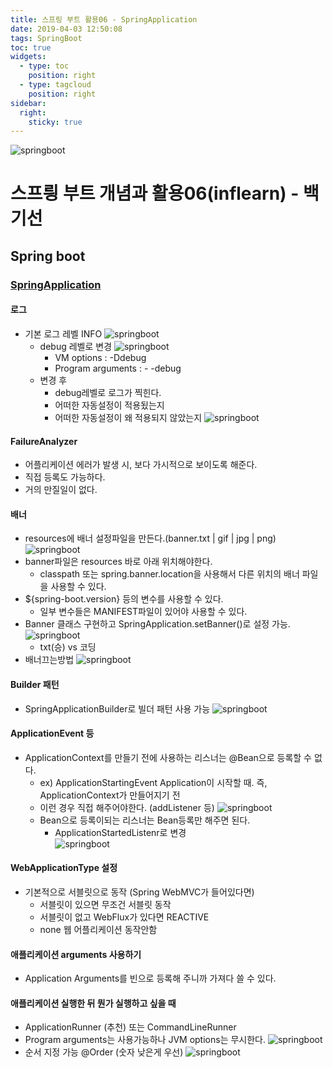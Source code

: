 ```yaml
---
title: 스프링 부트 활용06 - SpringApplication
date: 2019-04-03 12:50:08
tags: SpringBoot
toc: true
widgets:
  - type: toc
    position: right
  - type: tagcloud
    position: right
sidebar:
  right:
    sticky: true
---
```

![springboot](/images/springboot_logo.png)
# 스프릥 부트 개념과 활용06(inflearn) - 백기선 
## Spring boot
<!-- more -->
### [SpringApplication](https://docs.spring.io/spring-boot/docs/current/reference/html/boot-features-spring-application.html#boot-features-spring-application)

#### 로그
- 기본 로그 레벨 INFO
![springboot](/images/springboot/springboot06-1.png)
    - debug 레벨로 변경
![springboot](/images/springboot/springboot06-2.png)
        - VM options : -Ddebug
        - Program arguments : - -debug
    - 변경 후
        - debug레벨로 로그가 찍힌다.
        - 어떠한 자동설정이 적용됬는지
        - 어떠한 자동설정이 왜 적용되지 않았는지
![springboot](/images/springboot/springboot06-4.png)

#### FailureAnalyzer
- 어플리케이션 에러가 발생 시, 보다 가시적으로 보이도록 해준다.
- 직접 등록도 가능하다.
- 거의 만질일이 없다.

#### 배너
- resources에 배너 설정파일을 만든다.(banner.txt | gif | jpg | png)
![springboot](/images/springboot/springboot06-5.png)
- banner파일은 resources 바로 아래 위치해야한다.
    - classpath 또는 spring.banner.location을 사용해서 다른 위치의 배너 파일을 사용할 수 있다.
- ${spring-boot.version} 등의 변수를 사용할 수 있다.
    - 일부 변수들은 MANIFEST파일이 있어야 사용할 수 있다.
- Banner 클래스 구현하고 SpringApplication.setBanner()로 설정 가능.
    ![springboot](/images/springboot/springboot06-7.png)
    - txt(승) vs 코딩 
- 배너끄는방법
    ![springboot](/images/springboot/springboot06-6.png)

#### Builder 패턴        
- SpringApplicationBuilder로 빌더 패턴 사용 가능
![springboot](/images/springboot/springboot06-8.png)

#### ApplicationEvent 등
- ApplicationContext를 만들기 전에 사용하는 리스너는 @Bean으로 등록할 수 없다.
    - ex) ApplicationStartingEvent
    Application이 시작할 때. 즉, ApplicationContext가 만들어지기 전
    - 이런 경우 직접 해주어야한다. (addListener 등)
    ![springboot](/images/springboot/springboot06-9.png)
    - Bean으로 등록이되는 리스너는 Bean등록만 해주면 된다.
        - ApplicationStartedListenr로 변경    
        ![springboot](/images/springboot/springboot06-10.png)
        
#### WebApplicationType 설정
- 기본적으로 서블릿으로 동작 (Spring WebMVC가 들어있다면)
    - 서블릿이 있으면 무조건 서블릿 동작
    - 서블릿이 없고 WebFlux가 있다면 REACTIVE 
    - none 웹 어플리케이션 동작안함
      
#### 애플리케이션 arguments 사용하기
- Application Arguments를 빈으로 등록해 주니까 가져다 쓸 수 있다.

#### 애플리케이션 실행한 뒤 뭔가 실행하고 싶을 때
- ApplicationRunner (추천) 또는 CommandLineRunner
- Program arguments는 사용가능하나 JVM options는 무시한다.
![springboot](/images/springboot/springboot06-11.png)
- 순서 지정 가능 @Order (숫자 낮은게 우선)
![springboot](/images/springboot/springboot06-12.png)
<br>